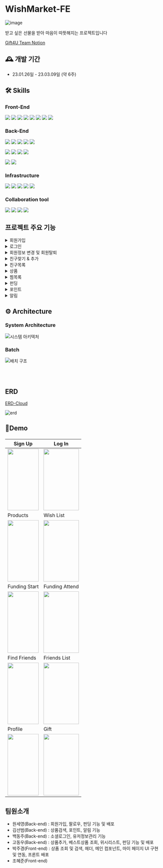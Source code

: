# WishMarket-FE
![image](https://user-images.githubusercontent.com/113013495/224330528-670aded4-b5d6-4836-aa7d-9e053b43db52.png)


받고 싶은 선물을 받아 마음이 따뜻해지는 프로젝트입니다

[Gift4U Team Notion](https://www.notion.so/Gift4U-Gift-for-you-dc8c3ba1c8724c41b2a798699a92ac36)

## 🕰️ 개발 기간
* 23.01.26일 - 23.03.09일 (약 6주)

## 🛠️ Skills
### Front-End
<img src="https://img.shields.io/badge/react-61DAFB?style=for-the-badge&logo=react&logoColor=white"> <img src="https://img.shields.io/badge/TypeScript-3178C6?style=for-the-badge&logo=TypeScript&logoColor=white"> 
<img src="https://img.shields.io/badge/Vite-646CFF?style=for-the-badge&logo=Vite&logoColor=white"> <img src="https://img.shields.io/badge/Recoil-0075EB?style=for-the-badge"> <img src="https://img.shields.io/badge/React Router-CA4245?style=for-the-badge&logo=sasReact Routers&logoColor=white"> <img src="https://img.shields.io/badge/Axios-5A29E4?style=for-the-badge&logo=Axios&logoColor=white"> <img src="https://img.shields.io/badge/Scss-cc6699?style=for-the-badge&logo=sass&logoColor=white"> 
<img src="https://img.shields.io/badge/CSS Modules-c4c4c4?style=for-the-badge&logo=CSS Modules&logoColor=000000"> 



### Back-End

<img src="https://img.shields.io/badge/java-%23ED8B00.svg?style=for-the-badge&logo=java&logoColor=white">  <img src="https://img.shields.io/badge/spring boot-6DB33F?style=for-the-badge&logo=springboot&logoColor=white"> <img src="https://img.shields.io/badge/spring batch-6DB33F?style=for-the-badge&logo=springboot&logoColor=white"> <img src="https://img.shields.io/badge/spring security-6DB33F?style=for-the-badge&logo=spring security&logoColor=white"> <img src="https://img.shields.io/badge/gradle-2D4999?style=for-the-badge&logo=gradle&logoColor=white">

<img src="https://img.shields.io/badge/JPA-6DB33F?style=for-the-badge"> <img src="https://img.shields.io/badge/QueryDql-7957D5?style=for-the-badge&logo=QueryDql&logoColor=white"> <img src="https://img.shields.io/badge/mariaDB-003545?style=for-the-badge&logo=mariaDB&logoColor=white"> <img src="https://img.shields.io/badge/redis-DC382D?style=for-the-badge&logo=redis&logoColor=white"> 

<img src="https://img.shields.io/badge/JWT-black?style=for-the-badge&logo=JSON%20web%20tokens"> <img src="https://img.shields.io/badge/Server Sent Event-B5314C?style=for-the-badge&logo=net%20web%20tokens">

### Infrastructure
<img src="https://img.shields.io/badge/Docker-2496ED?style=for-the-badge&logo=Docker&logoColor=white"> <img src="https://img.shields.io/badge/Amazon EC2-FF9900?style=for-the-badge&logo=Amazon EC2&logoColor=white"> <img src="https://img.shields.io/badge/Amazon RDS-527FFF?style=for-the-badge&logo=Amazon RDS&logoColor=white"> <img src="https://img.shields.io/badge/Amazon S3-569A31.svg?style=for-the-badge&logo=Amazon S3&logoColor=white"> <img src="https://img.shields.io/badge/Git Action-181717.svg?style=for-the-badge&logo=Git&logoColor=white">


### Collaboration tool
<img src="https://img.shields.io/badge/Git-F05032?style=for-the-badge&logo=Git&logoColor=white"> <img src="https://img.shields.io/badge/notion-000000?style=for-the-badge&logo=notion&logoColor=white"> <img src="https://img.shields.io/badge/slack-4A154B?style=for-the-badge&logo=slack&logoColor=white"> <img src="https://img.shields.io/badge/GitHub-4A154B?style=for-the-badge&logo=GitHub&logoColor=white">

## 프로젝트 주요 기능
<details>
<summary> 회원가입</summary>
<div markdown="1">
<ul>
<li>이메일 중복 확인을 통해 유효한 이메일 주소가 있으면 회원 가입이 가능 </li>
<li>인증 코드 메일을 발송</li>
<li>인증 코드 만료 시간은 3분으로 redis를 통해 관리</li>
<li>회원가입 버튼 클릭 시 인증 코드 검사를 진행하며 정상 통과 시 회원가입이 진행</li>
</ul>
</div>
</details>
<details>
<summary> 로그인</summary>
<div markdown="1">
<ul>
<li>일반 로그인과 SNS 로그인은 JWT 토큰을 기반으로 관리</li>
<li>일반 로그인 : 로그인 성공 시 Access, Refresh Token을 발급하여 로그인 성공을 응답 (Refresh Token의 경우 Redis 를 이용하여 토큰 관리)</li>
<li>OAuth 로그인 : 네이버, 깃허브 계정을 통해 로그인
<ul>
<li>Front 에서 Authorization code 발급받아 Server 로 전달</li>
<li>Authorization code 를 받아 Access Token 및 유저 정보를 요청</li>
<li>응답받은 유저 정보로 Database 를 검색하여 회원 정보 생성 및 수정</li>
<li>로그인 성공 시 Access, Refresh Token을 발급하여 응답</li>
</ul>
</li>
</ul>
</div>
</details>
<details>
<summary> 회원정보 변경 및 회원탈퇴</summary>
<div markdown="1">
<ul>
<li>회원정보 수정
<ul>
<li>닉네임, 주소, 연락처, 프로필 이미지 변경 가능</li>
<li>일반 로그인 사용자와 OAuth 로그인 사용자는 동일한 항목에 대해 정보 변경 가능</li>
<li>OAuth 로그인 사용자는 해당 사이트 계정에서 이름, 프로필이 변경된 경우 자동 적용</li>
</ul>
</li>
<li>회원탈퇴
<ul>
<li>사용자는 회원탈퇴 버튼을 통해 안내사항을 확인 후 탈퇴가능</li>
<li>탈퇴 시 Database 에 등록된 사용자 관련 정보는 모두 삭제</li>
<li>탈퇴 후 사용자는 해당 계정으로 다시 로그인 불가능</li>
</ul>
</li>
</li>
<li>비밀번호 분실 시 비밀번호 변경
<ul>
<li>일반 로그인으로 회원가입한 유저의 경우 비밀번호 분실 시 비밀번호를 변경 가능</li>
<li>가입했던 이메일로 발송된 인증코드를 통해 가입한 계정에 대한 인증을 받고, 변경하고자 하는 비밀번호를 입력하여 비밀번호를 변경</li>
<li>Oauth 로그인 사용자는 이용 불가능</li>
</ul>
</li>
</ul>
</div>
</details>
<details>
<summary> 친구찾기 & 추가</summary>
<div markdown="1">
<ul>
<li>email, name, nickname 타입을 기반으로 회원가입된 전체 유저 목록을 검색</li>
<li>검색 전 인기 유저 추천</li>
<li>검색 후 기준에 맞는 검색 결과가 있으면 검색 결과
<ul>
<li>이미 친구인 경우 친구 삭제 버튼</li>
<li>친구가 아닌 경우 친구 추가 버튼</li>
</ul>
</li>
</li>
<li>검색 결과가 없으면 “검색 결과가 없습니다.” 텍스트 띄움</li>
<li>친구 기능은 단방향으로 추가 가능, 별도의 수락 없음
<ul>
<li>일반 로그인으로 회원가입한 유저의 경우 비밀번호 분실 시 비밀번호를 변경 가능</li>
</ul>
</li>
</ul>
</div>
</details>
<details>
<summary> 친구목록</summary>
<div markdown="1">
<ul>
<li>Access Token을 기반으로 로그인한 유저를 판단하여 해당 유저의 친구 목록을 조회</li>
<li>친구 리스트 hover 시에 삭제 버튼 노출</li>
<li>삭제 버튼 이외 영역 클릭 시 친구의 펀딩 내역, 찜 목록 확인 가능</li>
<li>비로그인 상태에서 클릭하면 로그인 페이지로 연결</li>
</ul>
</div>
</details>
<details>
<summary> 상품</summary>
<div markdown="1">
<ul>
<li>상품 조회 기능
<ul>
<li>카테고리별(의류, 가전제품, 완구, 전자기기, 장신구, 가구, 기타 ) 상품 조회가 가능</li>
<li>매일 바뀌는 오늘의 베스트 상품을 메인 페이지에서 확인 가능</li>
</ul>
</li>
<li>상품 추가 기능
<ul>
<li>(관리자 페이지) 에서 상품 데이터를 추가</li>
</ul>
</li>
<li>기타
<ul>
<li>베스트 상품 데이터는 매일 새벽 2시에 상품의 추천수를 기준으로 업데이트</li>
</ul>
</li>
<li>상품검색
<ul>
<li>Parameter로 전달된 Keyword로 상품을 검색</li>
<li>페이징처리로 한번에 전달되는 상품개수를 제한</li>
</ul>
</li>
</li>
<li>상품 상세정보 조회
<ul>
<li>URL 경로로 전달된 ProductId로 해당 상품에 대한 상세정보 조회</li>
</ul>
</li>
<li>상품 리뷰 조회
<ul>
<li>Parameter로 전달된 ProductId로 해당 상품 리뷰 조회</li>
<li>페이징처리로 한번에 전달되는 상품개수를 제한</li>
</ul>
</li>
</ul>
</div>
</details>
<details>
<summary> 찜목록</summary>
<div markdown="1">
<ul>
<li>찜목록 추가
<ul>
<li>사용자는 원하는 상품을 본인의 찜목록에 자유롭게 추가</li>
</ul>
</li>
<li>찜목록 조회
<ul>
<li>찜목록에 추가한 상품을 조회</li>
<li>친구의 찜목록을 조회하여 친구가 무슨 상품을 좋아하는지 확인 가능</li>
</ul>
</li>
<li>찜목록 삭제
<ul>
<li>찜목록에 추가한 상품은 삭제 가능</li>
</ul>
</li>
</ul>
</div>
</details>
<details>
<summary> 펀딩</summary>
<div markdown="1">
<ul>
<li>펀딩 시작
<ul>
<li>사용자는 원하는 상품, 펀딩 기간, 금액, 펀딩을 받을 대상자를 선택해 펀딩을 시작</li>
<li>사용자는 다른 유저들이 진행중인 펀딩에 추가로 참여</li>
</ul>
</li>
<li>펀딩 조회
<ul>
<li>사용자는 본인이 참여한(시작한) 펀딩목록을 조회</li>
<li>사용자는 본인이 대상자인 펀딩목록을 조회</li>
<li>친구가 참여한 펀딩목록을 조회</li>
<li>메인 페이지에서 인기유저(인플루언서) 유저를 대상으로 진행중인 펀딩들을 조회</li>
</ul>
</li>
<li>펀딩 상세정보 조회
<ul>
<li>펀딩에 참여한 사람들의 수, 유저, 내가 펀딩한 금액, 남은 금액 등 상세정보를 조회</li>
</ul>
</li>
<li>펀딩이 완료된 대상자는 주소와 후기(코멘트)를 남겨 펀딩상품 수령</li>
</ul>
</div>
</details>
<details>
<summary> 포인트</summary>
<div markdown="1">
<ul>
<li>포인트 충전
<ul>
<li>Access Token으로 전달된 UserId로 본인의 포인트를 10000증가</li>
</ul>
</ul>
</div>
</details>
<details>
<summary> 알림</summary>
<div markdown="1">
<ul>
<li>알림 조회
<ul>
<li>Access Token에 포함된 UserId로 본인의 알림목록 조회</li>
</ul>
</li>
<li>알림 읽음
<ul>
<li>URL경로로 전달된 AlarmId로 해당 알람을 읽음 처리</li>
</ul>
</li>
<li>알림 삭제
<ul>
<li>URL경로로 전달된 AlarmId로 해당 알람을 삭제</li>
</ul>
</li>
<li>SSE 기능
<ul>
<li>Access Token으로 전달된 UserId로 본인에 대한 알림이 발생할때 실시간으로 서버에서 알림을 보냄</li>
<li>본인에 대한 읽지 않은 알림개수에 변화가 있을때 실시간으로 서버에서 알림을 보냄</li>
</ul>
</li>
<li>Badge알림
<ul>
<li>Access Token에 포함된 UserId로 본인의 읽지 않은 알림의 개수를 조회</li>
</ul>
</li>
</ul>
</div>
</details>


## ⚙️ Architecture
### System Architecture
![시스템 아키텍처](https://user-images.githubusercontent.com/79897135/224329187-51fa48a5-2d51-44b7-9d0b-144f67ca6026.png)




### Batch
![배치 구조](https://user-images.githubusercontent.com/79897135/224329205-44fe09be-1f77-4807-b2c9-4d2be27f0e67.png)

<br><br>

## ERD
[ERD-Cloud](https://www.erdcloud.com/d/vLR6JdRk3a6ZdrRhL)

![erd](https://user-images.githubusercontent.com/79897135/224329255-8a880e52-f79c-459a-b033-a7da57703759.png)

## 🚀Demo
###
|Sign Up|Log In|
|---|---|
|<img src ="https://user-images.githubusercontent.com/111720709/224335202-39ea9f53-863d-427c-9174-a4e83dc4508f.gif" width="100%" height="200"/>|<img src ="https://user-images.githubusercontent.com/111720709/224335433-2ba00579-dff6-4d9e-b11f-62a9cd6a4061.gif" width="100%" height="200"/>|
|Products|Wish List|
|<img src ="https://user-images.githubusercontent.com/111720709/224335558-ece03f08-f32c-4080-ba8c-bc51d77085e2.gif" width="100%" height="200"/>|<img src ="https://user-images.githubusercontent.com/111720709/224335682-6260aa67-9ad1-4a8f-9d91-15122d5a717a.gif" width="100%" height="200"/>|
|Funding Start|Funding Attend|
|<img src ="https://user-images.githubusercontent.com/111720709/224335787-d9ff230d-dd66-4d09-838d-5feaef37d5fd.gif" width="100%" height="200"/>|<img src ="https://user-images.githubusercontent.com/111720709/224335804-e45be96a-e575-41c2-bc22-aeeab5fd4620.gif" width="100%" height="200"/>|
|Find Friends|Friends List|
|<img src ="https://user-images.githubusercontent.com/111720709/224335947-f2aece9e-b356-4534-8cd4-4dd280f913ce.gif" width="100%" height="200"/>|<img src ="https://user-images.githubusercontent.com/111720709/224335958-7ed7a245-f8d2-4b08-b86b-eb8ee26c1afe.gif" width="100%" height="200"/>|
|Profile|Gift|
|<img src ="https://user-images.githubusercontent.com/111720709/224336125-fcaa770a-b23d-462f-b0e8-37bfeeed67d4.gif" width="100%" height="200"/>|<img src ="https://user-images.githubusercontent.com/111720709/224336116-7ba29de9-b1d7-43c6-8ad6-fde5df684599.gif" width="100%" height="200"/>|




## 팀원소개
- 원세영(Back-end) : 회원가입, 팔로우, 펀딩 기능 및 배포
- 김선범(Back-end) : 상품검색, 포인트, 알림 기능
- 백동주(Back-end) : 소셜로그인, 유저정보관리 기능
- 고동우(Back-end) : 상품추가, 베스트상품 조회, 위시리스트, 펀딩 기능 및 배포
- 박주경(Front-end) : 상품 조회 및 검색, 헤더, 메인 컴포넌트, 마이 페이지 UI 구현 및 연동, 프론트 배포
- 조혜준(Front-end)
